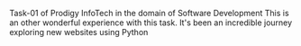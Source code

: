 Task-01 of Prodigy InfoTech in the domain of
Software Development
This is an other wonderful experience with this task.
It's been an incredible journey exploring new websites using Python
